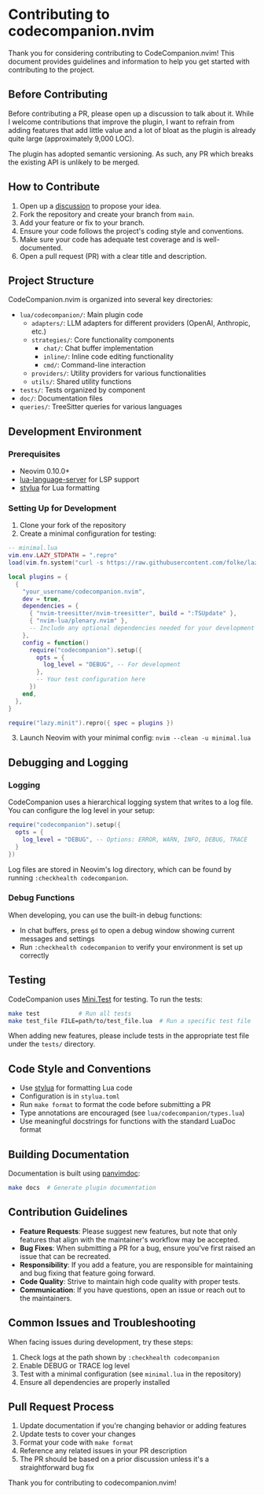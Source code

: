 # Contributing to codecompanion.nvim

Thank you for considering contributing to CodeCompanion.nvim! This document provides guidelines and information to help you get started with contributing to the project.

## Before Contributing

Before contributing a PR, please open up a discussion to talk about it. While I welcome contributions that improve the plugin, I want to refrain from adding features that add little value and a lot of bloat as the plugin is already quite large (approximately 9,000 LOC).

The plugin has adopted semantic versioning. As such, any PR which breaks the existing API is unlikely to be merged.

## How to Contribute

1. Open up a [discussion](https://github.com/olimorris/codecompanion.nvim/discussions) to propose your idea.
2. Fork the repository and create your branch from `main`.
3. Add your feature or fix to your branch.
4. Ensure your code follows the project's coding style and conventions.
5. Make sure your code has adequate test coverage and is well-documented.
6. Open a pull request (PR) with a clear title and description.

## Project Structure

CodeCompanion.nvim is organized into several key directories:

- `lua/codecompanion/`: Main plugin code
  - `adapters/`: LLM adapters for different providers (OpenAI, Anthropic, etc.)
  - `strategies/`: Core functionality components
    - `chat/`: Chat buffer implementation
    - `inline/`: Inline code editing functionality
    - `cmd/`: Command-line interaction
  - `providers/`: Utility providers for various functionalities
  - `utils/`: Shared utility functions
- `tests/`: Tests organized by component
- `doc/`: Documentation files
- `queries/`: TreeSitter queries for various languages

## Development Environment

### Prerequisites

- Neovim 0.10.0+
- [lua-language-server](https://github.com/LuaLS/lua-language-server) for LSP support
- [stylua](https://github.com/JohnnyMorganz/StyLua) for Lua formatting

### Setting Up for Development

1. Clone your fork of the repository
2. Create a minimal configuration for testing:

```lua
-- minimal.lua
vim.env.LAZY_STDPATH = ".repro"
load(vim.fn.system("curl -s https://raw.githubusercontent.com/folke/lazy.nvim/main/bootstrap.lua"))()

local plugins = {
  {
    "your_username/codecompanion.nvim",
    dev = true,
    dependencies = {
      { "nvim-treesitter/nvim-treesitter", build = ":TSUpdate" },
      { "nvim-lua/plenary.nvim" },
      -- Include any optional dependencies needed for your development
    },
    config = function()
      require("codecompanion").setup({
        opts = {
          log_level = "DEBUG", -- For development
        },
        -- Your test configuration here
      })
    end,
  },
}

require("lazy.minit").repro({ spec = plugins })
```

3. Launch Neovim with your minimal config: `nvim --clean -u minimal.lua`

## Debugging and Logging

### Logging

CodeCompanion uses a hierarchical logging system that writes to a log file. You can configure the log level in your setup:

```lua
require("codecompanion").setup({
  opts = {
    log_level = "DEBUG", -- Options: ERROR, WARN, INFO, DEBUG, TRACE
  }
})
```

Log files are stored in Neovim's log directory, which can be found by running `:checkhealth codecompanion`.

### Debug Functions

When developing, you can use the built-in debug functions:

- In chat buffers, press `gd` to open a debug window showing current messages and settings
- Run `:checkhealth codecompanion` to verify your environment is set up correctly

## Testing

CodeCompanion uses [Mini.Test](https://github.com/echasnovski/mini.nvim/tree/main/lua/mini/test) for testing. To run the tests:

```bash
make test           # Run all tests
make test_file FILE=path/to/test_file.lua  # Run a specific test file
```

When adding new features, please include tests in the appropriate test file under the `tests/` directory.

## Code Style and Conventions

- Use [stylua](https://github.com/JohnnyMorganz/StyLua) for formatting Lua code
- Configuration is in `stylua.toml`
- Run `make format` to format the code before submitting a PR
- Type annotations are encouraged (see `lua/codecompanion/types.lua`)
- Use meaningful docstrings for functions with the standard LuaDoc format

## Building Documentation

Documentation is built using [panvimdoc](https://github.com/kdheepak/panvimdoc):

```bash
make docs  # Generate plugin documentation
```

## Contribution Guidelines

- **Feature Requests**: Please suggest new features, but note that only features that align with the maintainer's workflow may be accepted.
- **Bug Fixes**: When submitting a PR for a bug, ensure you've first raised an issue that can be recreated.
- **Responsibility**: If you add a feature, you are responsible for maintaining and bug fixing that feature going forward.
- **Code Quality**: Strive to maintain high code quality with proper tests.
- **Communication**: If you have questions, open an issue or reach out to the maintainers.

## Common Issues and Troubleshooting

When facing issues during development, try these steps:

1. Check logs at the path shown by `:checkhealth codecompanion`
2. Enable DEBUG or TRACE log level
3. Test with a minimal configuration (see `minimal.lua` in the repository)
4. Ensure all dependencies are properly installed

## Pull Request Process

1. Update documentation if you're changing behavior or adding features
2. Update tests to cover your changes
3. Format your code with `make format`
4. Reference any related issues in your PR description
5. The PR should be based on a prior discussion unless it's a straightforward bug fix

Thank you for contributing to codecompanion.nvim!
